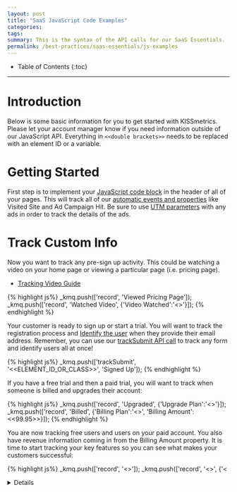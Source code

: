 ```yaml
---
layout: post
title: "SaaS JavaScript Code Examples"
categories:
tags:
summary: This is the syntax of the API calls for our SaaS Essentials.
permalink: /best-practices/saas-essentials/js-examples
---
```

* Table of Contents
{:toc}
* * *

# Introduction

Below is some basic information for you to get started with KISSmetrics. Please let your account manager know if you need information outside of our JavaScript API. Everything in `<<double brackets>>` needs to be replaced with an element ID or a variable.

# Getting Started

First step is to implement your [JavaScript code block][js-code-block] in the header of all of your pages. This will track all of our [automatic events and properties][auto-tracked-events] like Visited Site and Ad Campaign Hit. Be sure to use [UTM parameters][utm] with any ads in order to track the details of the ads.

# Track Custom Info

Now you want to track any pre-sign up activity. This could be watching a video on your home page or viewing a particular page (i.e. pricing page).

* [Tracking Video Guide][tracking-videos]

{% highlight js%}
_kmq.push(['record', 'Viewed Pricing Page']);
_kmq.push(['record', 'Watched Video', {'Video Watched':'<<Yes>>'}]);
{% endhighlight %}

Your customer is ready to sign up or start a trial. You will want to track the registration process and [Identify the user][identities-intro] when they provide their email address. Remember, you can use our [trackSubmit API call][trackSubmit] to track any form and identify users all at once!

{% highlight js%}
_kmq.push(['trackSubmit', '<<ELEMENT_ID_OR_CLASS>>', 'Signed Up']);
{% endhighlight %}

If you have a free trial and then a paid trial, you will want to track when someone is billed and upgrades their account:

{% highlight js%}
_kmq.push(['record', 'Upgraded', {'Upgrade Plan':'<<Pro>>'}]);
_kmq.push(['record', 'Billed', {'Billing Plan':'<<Pro>>', 'Billing Amount':<<99.95>>}]);
{% endhighlight %}

You are now tracking free users and users on your paid account. You also have revenue information coming in from the Billing Amount property. It is time to start tracking your key features so you can see what makes your customers successful:

{% highlight js%}
_kmq.push(['record', '<<Your Key Action>>']);
_kmq.push(['record', '<<Your Other Key Action>>', {'<<Details of Key Action>>':'<<Value>>'}]);
{% endhighlight %}

If you have any element or button you want to track, you can use our [trackClick API call][trackClick]. Here is an example of someone clicking on the Invite button.

{% highlight js%}
_kmq.push(['trackClick', '<<ELEMENT_ID_OR_CLASS>>', 'Invite Friends Clicked']);
{% endhighlight %}

# Identifying Your Users

Finally, if you were not able to identify your user when they signed up with our `trackSubmit` call (example above), you can use our `identify` call and manually ID the customer:

{% highlight js%}
_kmq.push(['identify', '<<bob@bob.com>>']);
{% endhighlight %}

# Integrations

Be sure to look at our [integration page][integration] to see if you can easily pass us in information from your other tools. [Mailchimp][mailchimp], [Optimizely][optimizely] and [VWO][vwo] are the most popular tools we integrate with.

# Troubleshooting

You will need to use our [Live Stream][testing-with-live] or your [browser’s developer tools][testing-with-browser] to make sure the events and properties are coming in correctly. You do not need to wait the 2 hours to see if the information is correct. This will speed up your implementation tremendously.


[saas-essentials]: /best-practices/saas-essentials
[js-identities]: /apis/javascript/javascript-identities
[js-lib]: /apis/javascript
[auto-tracked-events]: /apis/javascript/#events-automatically-tracked
[js-code-block]: /apis/javascript/#setup
[trackSubmit]: /apis/javascript/#tracking-forms---tracksubmit
[trackClick]: /apis/javascript/#tracking-clicks---trackclick
[utm]: /integrations/utm-variables
[tracking-videos]: /how-tos/tracking-video
[identities-intro]: /getting-started/understanding-identities
[integration]: /integrations
[mailchimp]: /integrations/mailchimp
[optimizely]: /integrations/optimizely
[vwo]: /integrations/vwo
[testing-with-live]: /getting-started/testing-km/#using-kissmetrics-live
[testing-with-browser]: /getting-started/testing-km/#examine-network-activity
